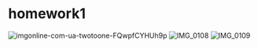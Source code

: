 # homework1
![imgonline-com-ua-twotoone-FQwpfCYHUh9p](https://user-images.githubusercontent.com/54778863/65177420-426eae00-da1c-11e9-9f97-9de654d6d128.jpg)
![IMG_0108](https://user-images.githubusercontent.com/54778863/65177198-dc822680-da1b-11e9-84c7-32fbb20986f1.gif)
![IMG_0109](https://user-images.githubusercontent.com/54778863/65177199-dc822680-da1b-11e9-8bb7-dcb1ed169e6d.gif)
